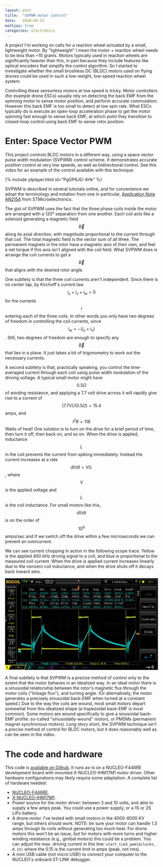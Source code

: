 ```yaml
---
layout: post
title:  "SVPWM motor control"
date:   2020-04-13
mathjax: true
categories: electronics
---
```


A project I'm working on calls for a reaction wheel actuated by a small,
lightweight motor. By "lightweight" I mean the motor + reaction wheel needs to
be less than ~10 grams. Motors typically used in
reaction wheels are significantly heavier than this, in part because they
include features like optical encoders that simplify the control algorithm. So
I started to investigate whether the small brushless DC (BLDC) motors used
on flying drones could be used in such a low-weight, low-speed reaction wheel
system.

Controlling these sensorless motors at low speed is tricky. Motor controllers
(for example drone ESCs) usually rely on detecting the back EMF from the
spinning motor to sense motor position, and perform accurate commutation.
However this back EMF is too small to detect at low spin rate. What ESCs
typically do is execute an open-loop acceleration phase to get the motor
spinning fast enough to sense back EMF, at which point they transition to
closed-loop control using back EMF to sense rotor position.

# Enter: Space Vector PWM

This project controls BLDC motors in a different way, using a space vector pulse
width modulation (SVPWM) control scheme. It demonstrates accurate position
control at very low speeds, as well as bidirectional control. See this video
for an example of the control available with this technique:

{% include ytplayer.html id="PgGP6JG-4Hk" %}

SVPWM is described in several tutorials online, and for convenience we adopt the
terminology and notation from one in particular, [Application Note
AN2154](https://www.st.com/resource/en/application_note/cd00055518-space-vector-modulation-using-8bit-st7mc-microcontroller-and-st7mckitbldc-starter-kit-stmicroelectronics.pdf)
from STMicroelectronics.

The gist of SVPWM uses the fact that the three phase coils inside the motor are
arranged with a 120&deg; separation from one another. Each coil acts like a
solenoid generating a magnetic field $$\vec{B}$$ along its axial direction, with
magnitude proportional to the current through that coil. The total magnetic
field is the vector sum of all three. The permanent magnets in the rotor have a
magnetic axis of their own, and feel a net torque if this axis isn't aligned
with the coil field. What SVPWM does is arrange the coil currents to get a
$$\vec{B}$$ that aligns with the desired rotor angle.

One subtlety is that the three coil currents aren't independent. Since there is
no center tap, by Kirchoff's current law $$i_u + i_v + i_w=0$$ for the currents
$$i$$ entering each of the three coils. In other words you only have two degrees
of freedom in controlling the coil currents, since $$i_w = -(i_u + i_v)$$.
Still, two degrees of freedom are enough to specify any $$\vec{B}$$ that lies in
a plane. It just takes a bit of trigonometry to work out the necessary currents.

A second subtlety is that, practically speaking, you control the time-averaged
current through each coil using pulse width modulation of the driving voltage. A
typical small motor might have $$0.5 \Omega$$ of winding resistance, and
applying a 7.7 volt drive across it will rapidly give rise to a current of
$$(7.7\mathrm{V})/(0.5 \Omega) = 15.4$$ amps, and $$I^2 R=118$$ Watts of heat!
One solution is to turn on the drive for a brief period of time, then turn it
off, then back on, and so on. When the drive is applied, inductance $$L$$ in the
coil prevents the current from spiking immediately: Instead the current
increases at a rate $$dI/dt = V/L$$, where $$V$$ is the applied voltage and
$$L$$ is the coil inductance. For small motors like this, $$dI/dt$$ is on the
order of $$10^6$$ amps/sec and if we switch off the drive within a few
microseconds we can prevent an overcurrent.

We can see current chopping in action in the following scope trace. Yellow is
the applied 400 kHz driving signal to a coil, and blue is proportional to the
measured coil current. When the drive is applied current increases linearly due
to the nonzero coil inductance, and when the drive shuts off it decays back
toward zero.

![Scope screen capture](/assets/F1103-motor-0.22-duty.png)

A final subtlety is that SVPWM is a precise method of control only to the extent
that the motor behaves in an idealized way. In an ideal motor there is a
sinusoidal relationship between the rotor's magnetic flux through the motor
coils ("linkage flux"), and turning angle. (Or alternatively, the motor
generates a precisely sinusoidal back-EMF when turned at a constant speed.) Due
to the way the coils are wound, most small motors depart somewhat from this
idealized shape (a trapezoidal back-EMF is most common). Some motors are wound
specifically to give a sinusoidal back-EMF profile: so-called
"sinusoidally-wound" motors, or PMSMs (permanent magnet synchronous motors).
Long story short, the SVPWM technique isn't a *precise* method of control for
BLDC motors, but it does reasonably well as can be seen in the video.

# The code and hardware

This code is [available on Github](https://github.com/jkboyce/svpwm-stm32).
It runs as-is on a NUCLEO-F446RE development board with mounted
X-NUCLEO-IHM17M1 motor driver. Other hardware configurations may likely require
some adaptation. A complete list of hardware needed:
- [NUCLEO-F446RE](https://www.st.com/en/evaluation-tools/nucleo-f446re.html).
- [X-NUCLEO-IHM17M1](https://www.st.com/en/ecosystems/x-nucleo-ihm17m1.html).
- Power source for the motor driver: between 3 and 10 volts, and able to supply a
few amps peak. You could use a power supply, or a 1S or 2S LiPo battery.
- A drone motor. I've tested with small motors in the 4000-8000 KV range, but others
should work. NOTE: be sure your motor can handle 1.3 amps through its coils
without generating too much heat. For drone motors this won't be an issue, but
for motors with more turns and higher winding resistance (e.g., gimbal motors)
this could be a problem. You can adjust the max. driving current in this line:
`start_tim3_pwm(&clocks, 0.15)` where the 0.15 is the current limit in amps
(peak, not rms).
- A mini USB cable (not micro USB!) to connect your computer to
the NUCLEO's onboard ST-LINK debugger.


